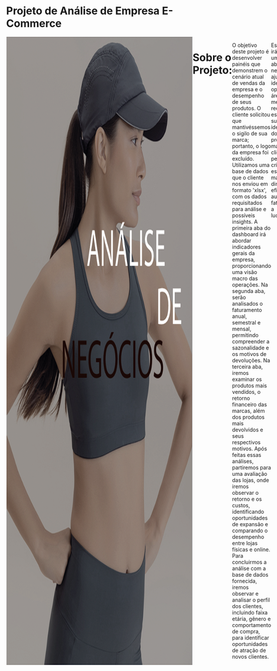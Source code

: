 # Projeto de Análise de Empresa  E-Commerce
<div style="display: flex; justify-content: space-between;"> <br>
<img width="1000" alt="netflix" src="https://github.com/MiguelTessele/Analise_E-Commerce/blob/main/Capa.png">
  
# Sobre o Projeto:
O objetivo deste projeto é desenvolver painéis que demonstrem o cenário atual de vendas da empresa e o desempenho de seus produtos. O cliente solicitou que mantivéssemos o sigilo de sua marca; portanto, o logo da empresa foi excluído. Utilizamos uma base de dados que o cliente nos enviou em formato 'xlsx', com os dados requisitados para análise e possíveis insights. A primeira aba do dashboard irá abordar indicadores gerais da empresa, proporcionando uma visão macro das operações. Na segunda aba, serão analisados o faturamento anual, semestral e mensal, permitindo compreender a sazonalidade e os motivos de devoluções. Na terceira aba, iremos examinar os produtos mais vendidos, o retorno financeiro das marcas, além dos produtos mais devolvidos e seus respectivos motivos. Após feitas essas análises, partiremos para uma avaliação das lojas, onde iremos observar o retorno e os custos, identificando oportunidades de expansão e comparando o desempenho entre lojas físicas e online. Para concluirmos a análise com a base de dados fornecida, iremos observar e analisar o perfil dos clientes, incluindo faixa etária, gênero e comportamento de compra, para identificar oportunidades de atração de novos clientes.

Essa análise irá oferecer uma visão abrangente do negócio, ajudando a identificar oportunidades, áreas de melhoria e a reconhecer esforços bem-sucedidos. A identificação dos principais produtos, marcas e clientes permitirá a criação de estratégias mais direcionadas e eficazes para aumentar o faturamento e a lucratividade.

<br />
# Etapas do Projeto (DataOps)
• Perguntas de negócio;
• Mapeamento dos dados;
• Prototipação;
• ETL (Extração, Transformação e Carregamento);
• Descobertas e insights;
• Sugestões de decisão.
<br />
# Perguntas de Negócio

Com o objetivo de fornecer insights e soluções a partir dos dados fornecidos, foram levantadas algumas perguntas para entender a necessidade do negócio:

• Quais produtos apresentam maior volume de vendas e quais são suas respectivas margens de lucro?
• Quais são os produtos com maior taxa de devolução e qual é o motivo mais comum dessas devoluções?
• Como o desempenho de vendas varia por estação ou por mês? Existe um padrão sazonal evidente?
• Qual é o perfil dos nossos melhores clientes (faixa etária, localização, gênero)? Podemos criar campanhas para alcançar clientes com perfis semelhantes?
• Como varia a frequência de compras entre diferentes grupos de clientes? Podemos criar campanhas de fidelização para aumentar essa frequência?
• Quais regiões apresentam o menor desempenho e como podemos melhorar o alcance nessas áreas?
• Quais são os principais motivos das devoluções e como podemos reduzir essas ocorrências?

Após feitas as perguntas de negócio, as respostas fornecerão uma visão do comportamento dos clientes, produtos e do cenário atual da empresa, que se encontra em momento de expansão.


<br />

# Mapeamento dos Dados

Os dados foram disponibilizados em arquivos Excel (“Base Devoluções”, “Base Vendas – 2020”, “Base Vendas – 2021”, “Base Vendas – 2022”, “Cadastro Clientes”, “Cadastro Localidades”, “Cadastro Lojas”, “Cadastro Produtos”), contendo as dimensões de Clientes, Localidade, Lojas e Produtos, como mostra a imagem abaixo.

 <img width="1000" alt="Imagem dados" src="https://github.com/MiguelTessele/Analise_E-Commerce/blob/main/Base.png">


# Prototipação

Com base no entendimento do problema e nas necessidades dos indicadores que o cliente solicitou, foram desenvolvidas as telas de prototipação para o desenvolvimento dos dashboards. As telas servirão como guia para a construção dos dashboards finais, garantindo que todas as necessidades e objetivos identificados sejam atendidos. Foram introduzidos alguns indicadores com novas visões do negócio, pois o cliente está planejando uma expansão próxima. A ferramenta utilizada foi o Figma, permitindo visualizar uma prévia de como ficará a entrega final. Foi utilizado o Adobe Color para extrair o número HEX de cada cor.

<br />
<div align="center">
  <h4>Protótipo página 1</h4>
  <img width="1000" alt="Imagem dados" src="https://github.com/MiguelTessele/Analise_E-Commerce/blob/main/Pag_1_.png">
</div>

<div align="center">
  <h4>Protótipo página 2</h4>
  <img width="1000" alt="Imagem dados" src="https://github.com/MiguelTessele/Analise_E-Commerce/blob/main/Pag_2_.png">
</div>


<div align="center">
  <h4>Protótipo página 3</h4>
  <img width="1000" alt="Imagem dados" src="https://github.com/MiguelTessele/Analise_E-Commerce/blob/main/Pag_3_.png">
</div>

<div align="center">
  <h4>Protótipo página 4</h4>
  <img width="1000" alt="Imagem dados" src="https://github.com/MiguelTessele/Analise_E-Commerce/blob/main/Pag_4_.png">
</div>
<div align="center">
  <h4>Protótipo página 5</h4>
  <img width="1000" alt="Imagem dados" src="https://github.com/MiguelTessele/Analise_E-Commerce/blob/main/Pag_5_.png">
</div>
<br />

# ETL (Extração, Transformação e Carregamento)
### Preparação dos dados
• A extração da base foi feita no Power Query;
• Limpeza de dados inconsistentes;
• Colunas com valores "null" foram excluídas pois não tinham relevância;
• As tabelas fato receberam um prefixo “f” e as dimensões um prefixo “d” para facilitar a distinção;
• Identificação e correção dos tipos de dados para garantir a criação de medidas precisas e um relacionamento consistente • entre as tabelas;
• Arredondamento das casas decimais (2 casas);
• As tabelas de vendas, originalmente separadas por ano, foram unificadas para possibilitar um relacionamento mais • consistente e análises anuais e históricas;
• Após o tratamento, os dados foram carregados e modelados no Power BI para a criação dos dashboards.

Abaixo estão alguns exemplos do processo de ETL, como estava antes e como ficou após a aplicação das transformações.

<br />
<div align="center">
  <h4>Tabela de Clientes antes do tratamento dos dados</h4>
  <img width="1000" alt="Imagem dados" src="https://github.com/MiguelTessele/Analise_E-Commerce/blob/main/Tabela_Clientes_Antes.png">
</div>
<div align="center">
  <h4>Tabela de Clientes após o tratamento dos dados</h4>
  <img width="1000" alt="Imagem dados" src="https://github.com/MiguelTessele/Analise_E-Commerce/blob/main/Tabela_Clientes_DPS.png">
</div>
<br />

Podemos observar que os dados continham inconsistências como:
• As colunas estão sem nomes, o que dificulta a interpretação dos dados;
• Os tipos das colunas estão errados, todas no mesmo formato (texto e números misturados);
• As duas primeiras linhas de todas as colunas estão com valores nulos;
• Os nomes das colunas estão na 3ª linha;
• Para melhor interpretação, foram substituídos os valores das colunas 'Gênero' e 'Estado civil', retirando as abreviações e adicionando as nomenclaturas completas.

<br />
<div align="center">
  <h4>Tabela de Vendas antes o tratamento dos dados</h4>
  <img width="1000" alt="Imagem dados" src="https://github.com/MiguelTessele/Analise_E-Commerce/blob/main/Tabela_Vendas_Antes.png">
</div>
<div align="center">
  <h4>Tabela de Vendas após do tratamento dos dados</h4>
  <img width="1000" alt="Imagem dados" src="https://github.com/MiguelTessele/Analise_E-Commerce/blob/main/Tabela_Vendas_DPS.png">
</div>
<br />

Podemos observar que os dados continham inconsistências como:
• As colunas estão sem nomes, o que dificulta a interpretação dos dados;
• Os tipos das colunas estão errados, todas no mesmo formato (texto e números misturados);
• Os dados sobre as vendas estavam separados por anos, dificultando a criação de uma linha temporal. A resolução foi unificar as tabelas.

#Dashboard Interativo
Com os dados devidamente organizados e coerentes, partimos para a elaboração de visualizações com dados estatísticos, que servirão como base para responder às questões propostas inicialmente. Foi necessário desenvolver medidas utilizando fórmulas DAX para melhor analisar os dados e extrair insights.

- [Clique aqui para visualizar o dashboard de maneira interativa](https://app.powerbi.com/links/5LSdfFYlMi?ctid=f5a6833e-3f93-41ac-8092-ee06a0910899&pbi_source=linkShare)
<br />
![Pagina_1](https://github.com/MiguelTessele/Analise_E-Commerce/blob/main/Analise_Geral.png)

![Pagina_2](https://github.com/MiguelTessele/Analise_Energia/blob/main/Vendas_Devolucoes.png)

![Pagina_3](https://github.com/MiguelTessele/Analise_Energia/blob/main/Marcas_Produtos.png)

![Pagina_4](https://github.com/MiguelTessele/Analise_Energia/blob/main/Lojas.png)

![Pagina_5](https://github.com/MiguelTessele/Analise_Energia/blob/main/Clientes.png)
<br />
#Análises e Insights
<img width="1000" src="https://github.com/MiguelTessele/Analise_E-Commerce/blob/main/Insights.jpeg">

Após a finalização do dashboard, foi realizada uma análise descritiva, na qual foram observados vários insights. Irei citar alguns, separados pelo nome das páginas para melhor entendimento:

**Análise Geral**

• O faturamento mensal apresenta crescimento constante até maio, atingindo um pico em junho (186 milhões);
• A margem mensal varia de 74,3% a 75,7%, apresentando um pico em junho, que pode estar relacionado ao tipo de produto vendido no período;
• A "Loja Catalog" lidera o faturamento com 105 milhões, enquanto outras lojas, como "Loja Yerevan", têm desempenho significativamente menor (8 milhões);
• A Apple é a marca líder em faturamento (444,9 milhões), seguida por outras marcas como Asus (144,4 milhões).

**Vendas e Devoluções**

• O faturamento teve um crescimento expressivo de 218 milhões em 2020 para 598 milhões em 2021 (174% de aumento). Em 2022, o faturamento aumentou para 795 milhões, embora o ritmo de crescimento tenha diminuído (18%). É importante ressaltar que em 2022 possuímos os dados até junho;
• Houve um aumento constante nas devoluções de 2020 (7,5 milhões) para 2022 (20,3 milhões), indicando um problema recorrente de qualidade. A taxa de devolução está em 7,3%, com "Produto com Defeito" sendo o principal motivo;
• O faturamento mensal mostra flutuações consideráveis, com janeiro sendo um dos meses mais baixos (20 milhões) e junho um dos mais altos (24 milhões). As devoluções, mantêm uma média estável, sem uma queda significativa mostrando que a consistência das devoluções indica que o problema não está relacionado a fatores sazonais, mas sim a problemas contínuos de qualidade ou atendimento;
• O ticket médio se manteve estável em torno de 61 mil ao longo dos anos, com um número total de pedidos de 25 mil. Isso mostra um comportamento de compra consistente, sem grandes oscilações em valor.

**Marcas e Faturamento**

• Algumas marcas, como Vaio e Compaq, apresentam um faturamento consideravelmente menor, abaixo de 10 milhões;
• O "Mouse sem fio MO251 2.4 Ghz - Preto" é o produto mais vendido (7.967 unidades), mas também apresenta o maior número de devoluções (155 unidades);
• Os Produtos periféricos, como mouses e teclados, têm alto volume de vendas, mas também são os produtos mais devolvidos;
• É importante observar que produtos de valor agregado mais alto, como notebooks, têm melhores margens e menos devoluções.

**Lojas**

• Existem 306 lojas distribuídas em quatro continentes, com maior concentração na América do Norte (209 lojas). Europa, Ásia, e Oceania têm uma presença consideravelmente menor;
• As lojas físicas possuem um custo muito maior do que as lojas online, mas seu impacto no faturamento justifica esse investimento, geram a maior parte do faturamento, com 1,273 bilhões, enquanto as lojas online têm um desempenho menor;
• Lojas como Loja Catalog têm altos custos, mas também apresentam alto faturamento e lucro. Já outras lojas apresentam custos elevados sem alcançar um bom faturamento;
• A distribuição dos tickets médios é relativamente equilibrada entre as lojas principais, sugerindo um bom trabalho em direcionar os consumidores para produtos de valor.

**Clientes**

• Há 18 mil clientes cadastrados, dos quais 17 mil são ativos, representando 96% da base. Isso indica uma boa retenção e envolvimento da maioria dos clientes;
• O público mais jovem (18-25 anos) tem menor representatividade, indicando uma oportunidade de expansão para atrair essa faixa etária;
• O gênero dos clientes está bem equilibrado, com 9.011 homens e 9.137 mulheres, o que indica uma distribuição uniforme entre ambos os gêneros;
• A frequência média de compra é de 53 dias, enquanto o ticket médio é de 61 mil. Isso indica que, embora os clientes tenham um intervalo conside rável entre compras, o valor gasto em cada compra é significativo.

# Recomendações ao tomador de decisão

<img width="1000" alt="Imagem dados" src="https://github.com/MiguelTessele/Analise_E-Commerce/blob/main/Sugestoes_negocios.png">
 
Com base nos insights obtidos, sugerimos algumas alternativas aos dirigentes para que a empresa possa aprimorar seus resultados e desenvolver a expansão de suas lojas, separadas pelo nome das páginas para melhor entendimento.

**Análise Geral**

• Criar campanhas promocionais para os períodos de baixa demanda (ex.: julho e agosto), para suavizar a queda de faturamento pós-pico;
• Identificar quais produtos ou campanhas contribuíram para a margem mais alta em junho e replicar estratégias similares em outros meses;
• Realizar um estudo de benchmarking com as lojas de melhor desempenho, como a Loja Catalog, analisando o portfólio de produtos, estratégias de vendas para identificar práticas que possam ser aplicadas em lojas com menor faturamento;
• Diversificar o portfólio para reduzir a dependência da marca Apple, incentivando a venda de outras marcas que também apresentam boas margens, como Asus. Além disso avaliar a continuidade dos produtos de  marcas com baixo desempenho ou criar promoções específicas para reduzir estoques dessas marcas.

**Vendas e Devoluções**

• Desenvolver campanhas específicas para o segundo semestre, como promoções de fim de ano e campanhas da Black Friday para manter o ritmo de vendas;
• Melhorar a experiência do cliente com descrições claras dos produtos, vídeos explicativos, e suporte técnico para diminuir o número de devoluções por arrependimento ou problemas simples e implementar um programa rigoroso de controle de qualidade com os principais fornecedores, visando reduzir defeitos e consequentemente, devoluções;
• Revisar o controle de qualidade, especialmente nos produtos que têm alta taxa de devolução e implementar métricas de controle de qualidade mais rigorosas, como auditorias nos produtos mais vendidos e acompanhamento do feedback dos clientes;
• Incentivar a venda de produtos complementares e pacotes promocionais para aumentar o ticket médio. Podemos tambem explorar a segmentação dos clientes para campanhas personalizadas que incentivem compras de valor maior oferecendo descontos exclusivos  para compras acima de determinado valor pode ajudar a aumentar o ticket médio.

**Marcas e Faturamento**

•  Avaliar a continuidade dos produtos das marcas com baixo desempenho. Em caso de baixa demanda, produtos dessas marcas poderiam ser descontinuados ou  vendidos com promoções agressivas para liberar  espaço no estoque;
• Realizar melhorias na qualidade do "Mouse sem fio MO251" ou ajustar a descrição do produto para alinhar as expectativas dos clientes e reduzir as devoluções;
• Focar em campanhas de marketing para promover produtos com alta margem e baixa taxa de devolução, como o "Notebook Asus ROG Zephyrus Duo". Isso pode maximizar a rentabilidade e minimizar problemas com  devoluções;
•  Criar campanhas exclusivas para marcas como Acer, Dell, e HP, destacando suas vantagens competitivas (como melhor custo-benefício) para atrair consumidores e melhorar a margem de lucro geral.

**Lojas**

• Avaliar a possibilidade de expandir para regiões sub-representadas, como Ásia e Oceania, que possuem menos lojas e, consequentemente, menor faturamento;
• Melhorar a integração entre lojas físicas e online com estratégias como "compre online e retire na loja". Isso ajudaria a aumentar as vendas online e melhorar a experiência do cliente;
• Utilizar as lojas de maior custo-benefício como referência para reestruturar as lojas menos rentáveis, incluindo a revisão das lojas de baixo desempenho e com custo elevado;
• Promover campanhas sazonais específicas que incentivem a compra de produtos com maior valor agregado, especialmente em lojas onde o ticket médio é mais baixo.

**Clientes**

• Desenvolver uma campanha de reativação para os clientes inativos, oferecendo benefícios como descontos ou promoções exclusivas para incentivá-los a oltarem a comprar criando um programa de fidelidade que re
compense os clientes por sua atividade contínua, mantendo-os engajados e ativos;
• Desenvolver estratégias de marketing voltadas para o público jovem (18-25 anos), como presença em redes sociais específicas para essa faixa (TikTok, Instagram), além de promoções focadas  em produtos que sejam mais atraentes para esse público;
• Criar campanhas específicas de marketing direcionadas ao estado civil dos clientes, como promoções de "Dia dos Namorados" para clientes solteiros e "Descontos em Família" para clientes casados;
• Desenvolver um programa de recompensas para incentivar compras mais frequentes, reduzindo o intervalo médio entre elas, como cupons de desconto após uma compra ou pontos que acumulam para futuras compras.
